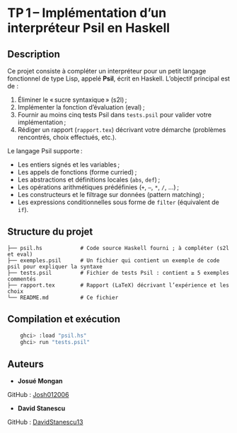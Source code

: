 # TP 1 – Implémentation d’un interpréteur Psil en Haskell

## Description
Ce projet consiste à compléter un interpréteur pour un petit langage fonctionnel de type Lisp, appelé **Psil**, écrit en Haskell. L’objectif principal est de :
1. Éliminer le « sucre syntaxique » (s2l) ;
2. Implémenter la fonction d’évaluation (eval) ;
3. Fournir au moins cinq tests Psil dans `tests.psil` pour valider votre implémentation ;
4. Rédiger un rapport (`rapport.tex`) décrivant votre démarche (problèmes rencontrés, choix effectués, etc.).

Le langage Psil supporte :
- Les entiers signés et les variables ;
- Les appels de fonctions (forme curried) ;
- Les abstractions et définitions locales (`abs`, `def`) ;
- Les opérations arithmétiques prédéfinies (`+`, `–`, `*`, `/`, …) ;
- Les constructeurs et le filtrage sur données (pattern matching) ;
- Les expressions conditionnelles sous forme de `filter` (équivalent de `if`).

## Structure du projet
```
├── psil.hs            # Code source Haskell fourni ; à compléter (s2l et eval)
├── exemples.psil      # Un fichier qui contient un exemple de code psil pour expliquer la syntaxe
├── tests.psil         # Fichier de tests Psil : contient ≥ 5 exemples commentés
├── rapport.tex        # Rapport (LaTeX) décrivant l’expérience et les choix
└── README.md          # Ce fichier
```

## Compilation et exécution
```bash
    ghci> :load "psil.hs"
    ghci> run "tests.psil"
```

## Auteurs

- **Josué Mongan**

GitHub : [Josh012006](https://github.com/Josh012006)

- **David Stanescu**

GitHub : [DavidStanescu13](https://github.com/DavidStanescu13)